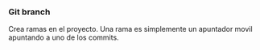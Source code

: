 ### Git branch
Crea ramas en el proyecto.
Una rama es simplemente un apuntador movil apuntando a uno de los commits. 
